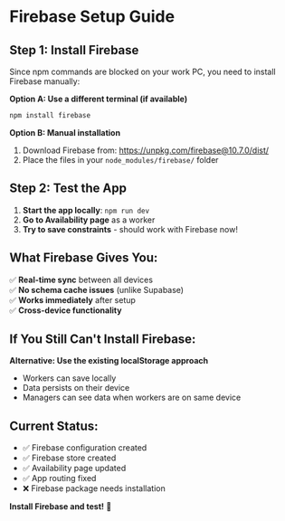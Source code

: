 # Firebase Setup Guide

## Step 1: Install Firebase
Since npm commands are blocked on your work PC, you need to install Firebase manually:

**Option A: Use a different terminal (if available)**
```bash
npm install firebase
```

**Option B: Manual installation**
1. Download Firebase from: https://unpkg.com/firebase@10.7.0/dist/
2. Place the files in your `node_modules/firebase/` folder

## Step 2: Test the App
1. **Start the app locally**: `npm run dev`
2. **Go to Availability page** as a worker
3. **Try to save constraints** - should work with Firebase now!

## What Firebase Gives You:
✅ **Real-time sync** between all devices  
✅ **No schema cache issues** (unlike Supabase)  
✅ **Works immediately** after setup  
✅ **Cross-device functionality**  

## If You Still Can't Install Firebase:
**Alternative: Use the existing localStorage approach**
- Workers can save locally
- Data persists on their device
- Managers can see data when workers are on same device

## Current Status:
- ✅ Firebase configuration created
- ✅ Firebase store created  
- ✅ Availability page updated
- ✅ App routing fixed
- ❌ Firebase package needs installation

**Install Firebase and test!** 🚀
